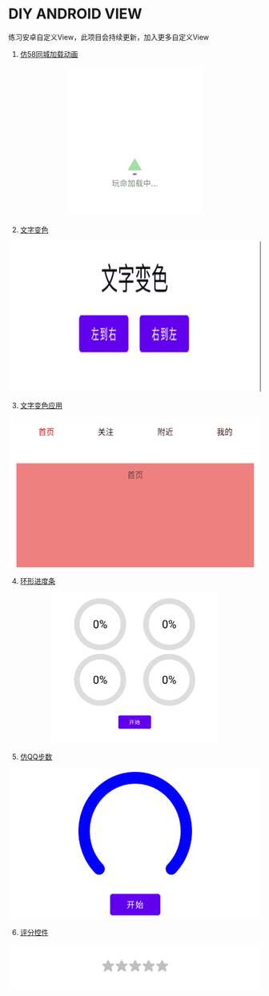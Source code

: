 # DIY ANDROID VIEW
练习安卓自定义View，此项目会持续更新，加入更多自定义View

1. [仿58同城加载动画](https://juejin.cn/post/7439169215134384191)
<p align="center">
  <img width="auto" height="300" src="https://github.com/wuxaye/DiyView/blob/master/img/loadingView.gif" >
</p>

2. [文字变色](https://juejin.cn/post/7436217936564273178)
<p align="center">
  <img width="auto" height="300" src="https://github.com/wuxaye/DiyView/blob/master/img/TVTrackView.gif" >
</p>

3. [文字变色应用](https://juejin.cn/post/7436217936564273178)
<p align="center">
  <img width="auto" height="300" src="https://github.com/wuxaye/DiyView/blob/master/img/trackTvVpView.gif" >
</p>

4. [环形进度条](https://juejin.cn/post/7436667191539466250)
<p align="center">
  <img width="auto" height="300" src="https://github.com/wuxaye/DiyView/blob/master/img/circleView.gif" >
</p>

5. [仿QQ步数](https://juejin.cn/post/7436667191539466250)
<p align="center">
  <img width="auto" height="300" src="https://github.com/wuxaye/DiyView/blob/master/img/qqStepView.gif" >
</p>

6. [评分控件](https://juejin.cn/post/7436667191539466250)
<p align="center">
  <img width="500" height="auto" src="https://github.com/wuxaye/DiyView/blob/master/img/ratingView.gif" >
</p>